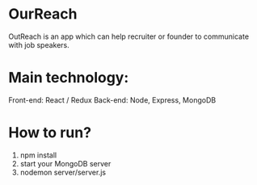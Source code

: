 # OurReach

OutReach is an app which can help recruiter or founder to communicate with job speakers.

# Main technology:

Front-end: React / Redux
Back-end: Node, Express, MongoDB

# How to run?

1. npm install
2. start your MongoDB server
3. nodemon server/server.js
